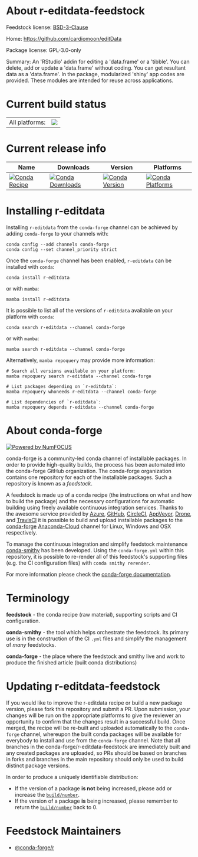 About r-editdata-feedstock
==========================

Feedstock license: [BSD-3-Clause](https://github.com/conda-forge/r-editdata-feedstock/blob/main/LICENSE.txt)

Home: https://github.com/cardiomoon/editData

Package license: GPL-3.0-only

Summary: An 'RStudio' addin for editing a 'data.frame' or a 'tibble'. You can delete, add or update a 'data.frame' without coding. You can get resultant data as a 'data.frame'. In the package, modularized 'shiny' app codes are provided. These modules are intended for reuse across applications.

Current build status
====================


<table><tr><td>All platforms:</td>
    <td>
      <a href="https://dev.azure.com/conda-forge/feedstock-builds/_build/latest?definitionId=13669&branchName=main">
        <img src="https://dev.azure.com/conda-forge/feedstock-builds/_apis/build/status/r-editdata-feedstock?branchName=main">
      </a>
    </td>
  </tr>
</table>

Current release info
====================

| Name | Downloads | Version | Platforms |
| --- | --- | --- | --- |
| [![Conda Recipe](https://img.shields.io/badge/recipe-r--editdata-green.svg)](https://anaconda.org/conda-forge/r-editdata) | [![Conda Downloads](https://img.shields.io/conda/dn/conda-forge/r-editdata.svg)](https://anaconda.org/conda-forge/r-editdata) | [![Conda Version](https://img.shields.io/conda/vn/conda-forge/r-editdata.svg)](https://anaconda.org/conda-forge/r-editdata) | [![Conda Platforms](https://img.shields.io/conda/pn/conda-forge/r-editdata.svg)](https://anaconda.org/conda-forge/r-editdata) |

Installing r-editdata
=====================

Installing `r-editdata` from the `conda-forge` channel can be achieved by adding `conda-forge` to your channels with:

```
conda config --add channels conda-forge
conda config --set channel_priority strict
```

Once the `conda-forge` channel has been enabled, `r-editdata` can be installed with `conda`:

```
conda install r-editdata
```

or with `mamba`:

```
mamba install r-editdata
```

It is possible to list all of the versions of `r-editdata` available on your platform with `conda`:

```
conda search r-editdata --channel conda-forge
```

or with `mamba`:

```
mamba search r-editdata --channel conda-forge
```

Alternatively, `mamba repoquery` may provide more information:

```
# Search all versions available on your platform:
mamba repoquery search r-editdata --channel conda-forge

# List packages depending on `r-editdata`:
mamba repoquery whoneeds r-editdata --channel conda-forge

# List dependencies of `r-editdata`:
mamba repoquery depends r-editdata --channel conda-forge
```


About conda-forge
=================

[![Powered by
NumFOCUS](https://img.shields.io/badge/powered%20by-NumFOCUS-orange.svg?style=flat&colorA=E1523D&colorB=007D8A)](https://numfocus.org)

conda-forge is a community-led conda channel of installable packages.
In order to provide high-quality builds, the process has been automated into the
conda-forge GitHub organization. The conda-forge organization contains one repository
for each of the installable packages. Such a repository is known as a *feedstock*.

A feedstock is made up of a conda recipe (the instructions on what and how to build
the package) and the necessary configurations for automatic building using freely
available continuous integration services. Thanks to the awesome service provided by
[Azure](https://azure.microsoft.com/en-us/services/devops/), [GitHub](https://github.com/),
[CircleCI](https://circleci.com/), [AppVeyor](https://www.appveyor.com/),
[Drone](https://cloud.drone.io/welcome), and [TravisCI](https://travis-ci.com/)
it is possible to build and upload installable packages to the
[conda-forge](https://anaconda.org/conda-forge) [Anaconda-Cloud](https://anaconda.org/)
channel for Linux, Windows and OSX respectively.

To manage the continuous integration and simplify feedstock maintenance
[conda-smithy](https://github.com/conda-forge/conda-smithy) has been developed.
Using the ``conda-forge.yml`` within this repository, it is possible to re-render all of
this feedstock's supporting files (e.g. the CI configuration files) with ``conda smithy rerender``.

For more information please check the [conda-forge documentation](https://conda-forge.org/docs/).

Terminology
===========

**feedstock** - the conda recipe (raw material), supporting scripts and CI configuration.

**conda-smithy** - the tool which helps orchestrate the feedstock.
                   Its primary use is in the construction of the CI ``.yml`` files
                   and simplify the management of *many* feedstocks.

**conda-forge** - the place where the feedstock and smithy live and work to
                  produce the finished article (built conda distributions)


Updating r-editdata-feedstock
=============================

If you would like to improve the r-editdata recipe or build a new
package version, please fork this repository and submit a PR. Upon submission,
your changes will be run on the appropriate platforms to give the reviewer an
opportunity to confirm that the changes result in a successful build. Once
merged, the recipe will be re-built and uploaded automatically to the
`conda-forge` channel, whereupon the built conda packages will be available for
everybody to install and use from the `conda-forge` channel.
Note that all branches in the conda-forge/r-editdata-feedstock are
immediately built and any created packages are uploaded, so PRs should be based
on branches in forks and branches in the main repository should only be used to
build distinct package versions.

In order to produce a uniquely identifiable distribution:
 * If the version of a package **is not** being increased, please add or increase
   the [``build/number``](https://docs.conda.io/projects/conda-build/en/latest/resources/define-metadata.html#build-number-and-string).
 * If the version of a package **is** being increased, please remember to return
   the [``build/number``](https://docs.conda.io/projects/conda-build/en/latest/resources/define-metadata.html#build-number-and-string)
   back to 0.

Feedstock Maintainers
=====================

* [@conda-forge/r](https://github.com/conda-forge/r/)

